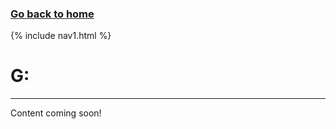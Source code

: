 ### **[Go back to home](https://ironrico.github.io/TestGlossary/)**

{% include nav1.html %}


# **G:** 

___
 
 Content coming soon!

